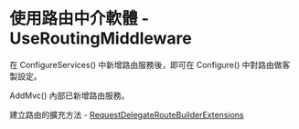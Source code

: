 # 使用路由中介軟體 - UseRoutingMiddleware 

在 ConfigureServices() 中新增路由服務後，即可在 Configure() 中對路由做客製設定。

AddMvc() 內部已新增路由服務。

建立路由的擴充方法 - [RequestDelegateRouteBuilderExtensions](https://docs.microsoft.com/zh-tw/dotnet/api/microsoft.aspnetcore.routing.requestdelegateroutebuilderextensions?view=aspnetcore-2.1)
